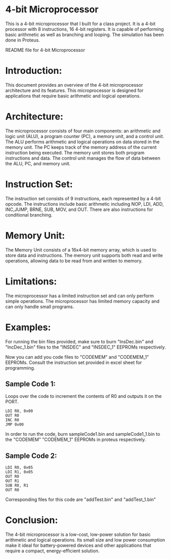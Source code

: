 # 4-bit Microprocessor

This is a 4-bit microprocessor that I built for a class project. It is a 4-bit processor with 8 instructions, 16 4-bit registers. It is capable of performing basic arithmetic as well as branching and looping. The simulation has been done in Proteus.

README file for 4-bit Microprocessor

# Introduction:

This document provides an overview of the 4-bit microprocessor architecture and its features. This microprocessor is designed for applications that require basic arithmetic and logical operations.

# Architecture:

The microprocessor consists of four main components: an arithmetic and logic unit (ALU), a program counter (PC), a memory unit, and a control unit. The ALU performs arithmetic and logical operations on data stored in the memory unit. The PC keeps track of the memory address of the current instruction being executed. The memory unit stores both program instructions and data. The control unit manages the flow of data between the ALU, PC, and memory unit.

# Instruction Set:

The instruction set consists of 9 instructions, each represented by a 4-bit opcode. The instructions include basic arithmetic including NOP, LDI, ADD, INC,JUMP, BRNE, SUB, MOV, and OUT. There are also instructions for conditional branching.

# Memory Unit:

The Memory Unit consists of a 16x4-bit memory array, which is used to store data and instructions. The memory unit supports both read and write operations, allowing data to be read from and written to memory.

# Limitations:

The microprocessor has a limited instruction set and can only perform simple operations.
The microprocessor has limited memory capacity and can only handle small programs.

# Examples:

For running the bin files provided, make sure to burn "InsDec.bin" and "IncDec_1.bin" files to the "INSDEC" and "INSDEC_1" EEPROMs respectively.

Now you can add you code files to "CODEMEM" and "CODEMEM_1" EEPROMs. Consult the instruction set provided in excel sheet for programming.

## Sample Code 1:

Loops over the code to increment the contents of R0 and outputs it on the PORT.

```
LDI R0, 0x00
OUT R0
INC R0
JMP 0x00
```

In order to run the code, burn sampleCode1.bin and sampleCode1_1.bin to the "CODEMEM" "CODEMEM_1" EEPROMs in proteus respectively.

## Sample Code 2:

```
LDI R0, 0x05
LDI R1, 0x05
OUT R0
OUT R1
SUB R0, R1
OUT R0
```

Corresponding files for this code are "addTest.bin" and "addTest_1.bin"

# Conclusion:

The 4-bit microprocessor is a low-cost, low-power solution for basic arithmetic and logical operations. Its small size and low power consumption make it ideal for battery-powered devices and other applications that require a compact, energy-efficient solution.
